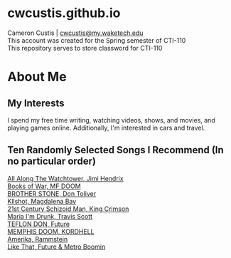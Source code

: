 # cwcustis.github.io

Cameron Custis | cwcustis@my.waketech.edu  
This account was created for the Spring semester of CTI-110  
This repository serves to store classword for CTI-110
# About Me
## My Interests  
I spend my free time writing, watching videos, shows, and movies, and playing games online. Additionally, I'm interested in cars and travel.
## Ten Randomly Selected Songs I Recommend (In no particular order)  
[All Along The Watchtower, Jimi Hendrix](https://www.youtube.com/watch?v=TLV4_xaYynY)  
[Books of War, MF DOOM](https://www.youtube.com/watch?v=e_QQamQt5x4)  
[BROTHER STONE, Don Toliver](https://www.youtube.com/watch?v=L_BpiSsIBFM)  
[Kllshot, Magdalena Bay](https://www.youtube.com/watch?v=lhfs1CzzUPM)  
[21st Century Schizoid Man, King Crimson](https://www.youtube.com/watch?v=7OvW8Z7kiws)  
[Maria I'm Drunk, Travis Scott](https://www.youtube.com/watch?v=fI-mnYR-Mp8)  
[TEFLON DON, Future](https://www.youtube.com/watch?v=2wzfnZsXYE0)  
[MEMPHIS DOOM, KORDHELL](https://www.youtube.com/watch?v=cJuO985zF8E)  
[Amerika, Rammstein](https://www.youtube.com/watch?v=Rr8ljRgcJNM)  
[Like That, Future & Metro Boomin](https://www.youtube.com/watch?v=N9bKBAA22Go)  